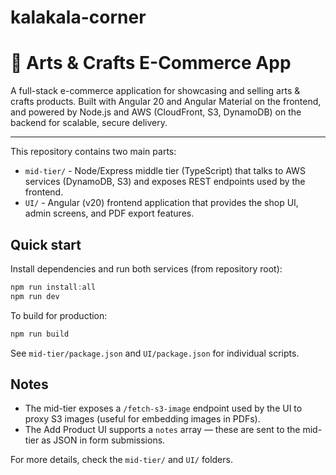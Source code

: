 # kalakala-corner

# 🎨 Arts & Crafts E-Commerce App

A full-stack e-commerce application for showcasing and selling arts & crafts products. Built with Angular 20 and Angular Material on the frontend, and powered by Node.js and AWS (CloudFront, S3, DynamoDB) on the backend for scalable, secure delivery.

---

This repository contains two main parts:

- `mid-tier/` - Node/Express middle tier (TypeScript) that talks to AWS services (DynamoDB, S3) and exposes REST endpoints used by the frontend.
- `UI/` - Angular (v20) frontend application that provides the shop UI, admin screens, and PDF export features.

## Quick start

Install dependencies and run both services (from repository root):

```powershell
npm run install:all
npm run dev
```

To build for production:

```powershell
npm run build
```

See `mid-tier/package.json` and `UI/package.json` for individual scripts.

## Notes

- The mid-tier exposes a `/fetch-s3-image` endpoint used by the UI to proxy S3 images (useful for embedding images in PDFs).
- The Add Product UI supports a `notes` array — these are sent to the mid-tier as JSON in form submissions.

For more details, check the `mid-tier/` and `UI/` folders.

